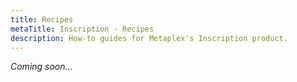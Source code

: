 ```yaml
---
title: Recipes
metaTitle: Inscription - Recipes
description: How-to guides for Metaplex's Inscription product.
---
```


_Coming soon..._

